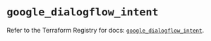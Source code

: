 # `google_dialogflow_intent`

Refer to the Terraform Registry for docs: [`google_dialogflow_intent`](https://registry.terraform.io/providers/hashicorp/google-beta/6.17.0/docs/resources/google_dialogflow_intent).
